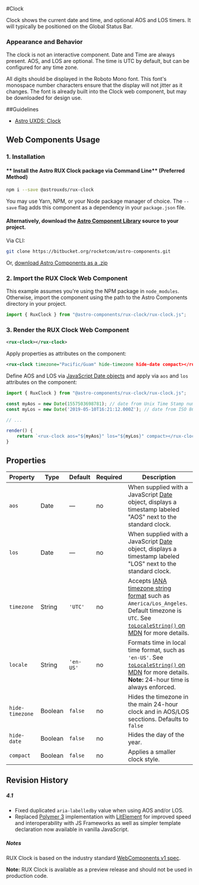 #Clock

Clock shows the current date and time, and optional AOS and LOS timers. It will typically be positioned on the Global Status Bar.

### Appearance and Behavior
The clock is not an interactive component. Date and Time are always present. AOS, and LOS are optional. The time is UTC by default, but can be configured for any time zone.

All digits should be displayed in the Roboto Mono font. This font's monospace number characters ensure that the display will not jitter as it changes. The font is already built into the Clock web component, but may be downloaded for design use.


##Guidelines

* [Astro UXDS: Clock](https://www.astrouxds.com/ui-components/clock)


## Web Components Usage

### 1. Installation
#### ** Install the Astro RUX Clock package via Command Line** (Preferred Method)

```sh
npm i --save @astrouxds/rux-clock
```

You may use Yarn, NPM, or your Node package manager of choice. The `--save` flag adds this component as a dependency in your `package.json` file.


#### **Alternatively**, download the [Astro Component Library](https://bitbucket.org/rocketcom/astro-components/src/master/) source to your project.
Via CLI: 

```sh
git clone https://bitbucket.org/rocketcom/astro-components.git
```

Or, [download Astro Components as a .zip](https://bitbucket.org/rocketcom/astro-components/get/master.zip)


### 2. Import the RUX Clock Web Component
This example assumes you're using the NPM package in `node_modules`. Otherwise, import the component using the path to the Astro Components directory in your project.

```javascript
import { RuxClock } from "@astro-components/rux-clock/rux-clock.js";
```

### 3. Render the RUX Clock Web Component

```xml
<rux-clock></rux-clock>
```
Apply properties as attributes on the component: 

```xml
<rux-clock timezone="Pacific/Guam" hide-timezone hide-date compact></rux-clock>
```

Define AOS and LOS via [JavaScript Date objects](https://developer.mozilla.org/en-US/docs/Web/JavaScript/Reference/Global_Objects/Date#Several_ways_to_create_a_Date_object) and apply via `aos` and `los` attributes on the component:


```javascript
import { RuxClock } from "@astro-components/rux-clock/rux-clock.js";

const myAos = new Date(1557503698781); // date from Unix Time Stamp number
const myLos = new Date('2019-05-10T16:21:12.000Z'); // date from ISO 8601 string format

// ...

render() {
	return `<rux-clock aos="${myAos}" los="${myLos}" compact></rux-clock>`;
}
```

## Properties

| Property        | Type      | Default | Required | Description  |
| --------------- | --------- | ------- | -------- | ------------ |
| `aos`           | Date    | — | no | When supplied with a JavaScript [Date](https://developer.mozilla.org/en-US/docs/Web/JavaScript/Reference/Global_Objects/Date) object, displays a timestamp labeled "AOS" next to the standard clock. |
| `los`           | Date    | — | no | When supplied with a JavaScript [Date](https://developer.mozilla.org/en-US/docs/Web/JavaScript/Reference/Global_Objects/Date) object, displays a timestamp labeled "LOS" next to the standard clock. |
| `timezone`      | String  | `'UTC'` | no | Accepts [IANA timezone string format](https://www.iana.org/time-zones) such as ``America/Los_Angeles``. Default timezone is `UTC`. See [`toLocaleString()` on MDN](https://developer.mozilla.org/en-US/docs/Web/JavaScript/Reference/Global_Objects/Date/toLocaleTimeString#Parameters) for more details.                                                  |
| `locale`        | String  | `'en-US'` | no | Formats time in local time format, such as `'en-US'`. See [`toLocaleString()` on MDN](https://developer.mozilla.org/en-US/docs/Web/JavaScript/Reference/Global_Objects/Date/toLocaleTimeString#Parameters) for more details. <br>**Note:** 24-hour time is always enforced. |
| `hide-timezone` | Boolean | `false` | no | Hides the timezone in the main 24-hour clock and in AOS/LOS secctions. Defaults to `false` |
| `hide-date`     | Boolean | `false` | no |  Hides the day of the year. |
| `compact`       | Boolean | `false` | no |  Applies a smaller clock style. |



## Revision History
##### **4.1**
- Fixed duplicated `aria-labelledby` value when using AOS and/or LOS.
- Replaced [Polymer 3](https://www.polymer-project.org) implementation with [LitElement](https://lit-element.polymer-project.org/) for improved speed and interoperability with JS Frameworks as well as simpler template declaration now available in vanilla JavaScript.


##### **Notes**
RUX Clock is based on the industry standard [WebComponents v1 spec](https://html.spec.whatwg.org/multipage/custom-elements.html).

**Note:** RUX Clock is available as a preview release and should not be used in production code.



